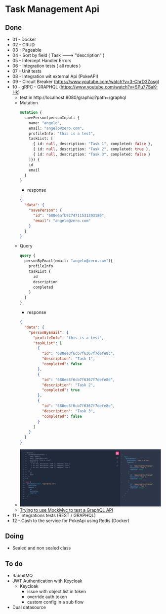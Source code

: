 # Task Management Api

## Done
- 01 - Docker
- 02 - CRUD
- 03 - Pageable
- 04 - Sort by field ( Task ---> "description" )
- 05 - Intercept Handler Errors
- 06 - Integration tests ( all routes )
- 07 - Unit tests
- 08 - Integration wit external Api (PokeAPI)
- 09 - Circuit Breaker (https://www.youtube.com/watch?v=3-ChrD3Zosg)
- 10 - gRPC - GRAPHQL (https://www.youtube.com/watch?v=SPu77SaK-Hk)
  - test in http://localhost:8080/graphiql?path=/graphql
  - Mutation
    ```graphql
    mutation {
      savePerson(personInput: {
        name: "angelo",
        email: "angelo@zero.com",
        profileInfo: "this is a test",
        taskList: [
          { id: null, description: "Task 1", completed: false },
          { id: null, description: "Task 2", completed: true },
          { id: null, description: "Task 3", completed: false }
        ]}) {
        id
        email
      }
    }
    ```
    - response 
    ```json
    {
      "data": {
        "savePerson": {
          "id": "680e6afb9274711531393180",
          "email": "angelo@zero.com"
        }
      }
    }
    ```
  - Query
    ```graphql
    query {
      personByEmail(email: "angelo@zero.com"){
        profileInfo
        taskList {
          id
          description
          completed
        }
      }
    }
    ```
    - response 
    ```json
    {
      "data": {
        "personByEmail": {
          "profileInfo": "this is a test",
          "taskList": [
            {
              "id": "680ee3f6cb7f6367f7defe8c",
              "description": "Task 1",
              "completed": false
            },
            {
              "id": "680ee3f6cb7f6367f7defe8d",
              "description": "Task 2",
              "completed": true
            },
            {
              "id": "680ee3f6cb7f6367f7defe8e",
              "description": "Task 3",
              "completed": false
            }
          ]
        }
      }
    }
    ```
  - ![graphql.png](images/graphql.png)
  - [Trying to use MockMvc to test a GraphQL API](https://github.com/spring-projects/spring-graphql/issues/779)
- 11 - Integrations tests (REST / GRAPHQL)
- 12 - Cash to the service for PokeApi using Redis (Docker)

## Doing
- Sealed and non sealed class 

## To do
- RabbitMQ 
- JWT Authentication with Keycloak
  - Keycloak
    - issue with object list in token
    - override auth token
    - custom config in a sub flow
- Dual datasource